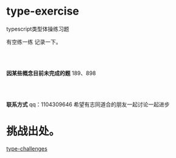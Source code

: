 # type-exercise
typescript类型体操练习题

有空练一练 记录一下。

<br>
<br>

**因某些概念目前未完成的题**
189、898

<br>
<br>

**联系方式**
qq：1104309646
希望有志同道合的朋友一起讨论一起进步

# 挑战出处。
[type-challenges](https://github.com/type-challenges/type-challenges/blob/main/README.zh-CN.md)


